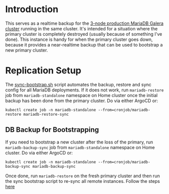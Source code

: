 # Introduction
This serves as a realtime backup for the [3-node production MariaDB Galera cluster](/mariadb) running in the same cluster. It's intended for a situation where the primary cluster is completely destroyed (usually because of something I've done). This instance is handy for when the primary cluster goes down, because it provides a near-realtime backup that can be used to bootstrap a new primary cluster.

# Replication Setup
The [sync-bootstrap.sh](/mariadb/scripts/sync-bootstrap.sh) script automates the backup, restore and sync config for all MariaDB deployments. If it does not work, run `mariadb-restore` job from `mariadb-standalone` namespace on Home cluster once the initial backup has been done from the primary cluster. Do via either ArgoCD or:
```
kubectl create job -n mariadb-standalone --from=cronjob/mariadb-restore mariadb-restore-sync
```

## DB Backup for Bootstrapping
If you need to bootstrap a new cluster after the loss of the primary, run `mariadb-backup-sync` job from `mariadb-standalone` namespace on Home cluster. Do via either ArgoCD or:
```
kubectl create job -n mariadb-standalone --from=cronjob/mariadb-backup-sync mariadb-backup-sync
```
Once done, run `mariadb-restore` on the fresh primary cluster and then run the sync bootstrap script to re-sync all remote instances. Follow the steps [here](https://github.com/kenlasko/K3S/blob/main/mariadb/README.md#initial-bootstrapping)